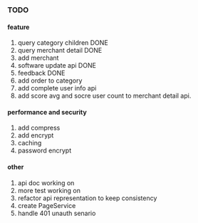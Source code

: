 ### TODO
#### feature

1. query category children 	DONE
2. query merchant detail	DONE
3. add merchant
4. software update api		DONE
5. feedback			DONE
6. add order to category
7. add complete user info api
8. add score avg and socre user count to merchant detail api.

#### performance and security
1. add compress
2. add encrypt
3. caching
4. password encrypt

#### other
1. api doc			working on
2. more test			working on
3. refactor api representation to keep consistency
4. create PageService
5. handle 401 unauth senario
